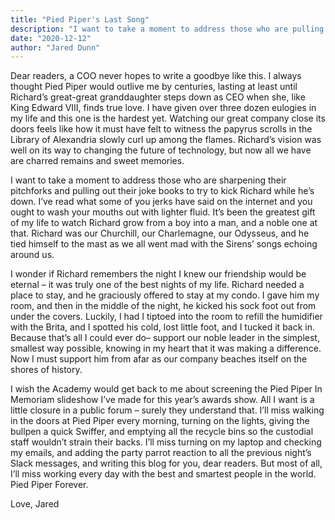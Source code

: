 ```yaml
---
title: "Pied Piper's Last Song"
description: "I want to take a moment to address those who are pulling out their joke books to try to kick Richard while he’s down."
date: "2020-12-12"
author: "Jared Dunn"
---
```


Dear readers, a COO never hopes to write a goodbye like this. I always thought Pied Piper would outlive me by centuries, lasting at least until Richard’s great-great granddaughter steps down as CEO when she, like King Edward VIII, finds true love. I have given over three dozen eulogies in my life and this one is the hardest yet. Watching our great company close its doors feels like how it must have felt to witness the papyrus scrolls in the Library of Alexandria slowly curl up among the flames. Richard’s vision was well on its way to changing the future of technology, but now all we have are charred remains and sweet memories.

I want to take a moment to address those who are sharpening their pitchforks and pulling out their joke books to try to kick Richard while he’s down. I’ve read what some of you jerks have said on the internet and you ought to wash your mouths out with lighter fluid. It’s been the greatest gift of my life to watch Richard grow from a boy into a man, and a noble one at that. Richard was our Churchill, our Charlemagne, our Odysseus, and he tied himself to the mast as we all went mad with the Sirens’ songs echoing around us.

I wonder if Richard remembers the night I knew our friendship would be eternal – it was truly one of the best nights of my life. Richard needed a place to stay, and he graciously offered to stay at my condo. I gave him my room, and then in the middle of the night, he kicked his sock foot out from under the covers. Luckily, I had I tiptoed into the room to refill the humidifier with the Brita, and I spotted his cold, lost little foot, and I tucked it back in. Because that’s all I could ever do– support our noble leader in the simplest, smallest way possible, knowing in my heart that it was making a difference. Now I must support him from afar as our company beaches itself on the shores of history.

I wish the Academy would get back to me about screening the Pied Piper In Memoriam slideshow I’ve made for this year’s awards show. All I want is a little closure in a public forum – surely they understand that. I’ll miss walking in the doors at Pied Piper every morning, turning on the lights, giving the bullpen a quick Swiffer, and emptying all the recycle bins so the custodial staff wouldn’t strain their backs. I’ll miss turning on my laptop and checking my emails, and adding the party parrot reaction to all the previous night’s Slack messages, and writing this blog for you, dear readers. But most of all, I’ll miss working every day with the best and smartest people in the world. Pied Piper Forever.

Love,
Jared
